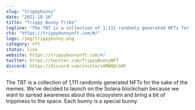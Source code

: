 ```yaml
---
slug: "trippybunny"
date: "2021-10-16"
title: "Trippy Bunny Tribe"
logline: "The TBT is a collection of 1,111 randomly generated NFTs for the sake of the memes. We've decided to launch on the Solana blockchain because we want to spread awareness about this ecosystem and bring a bit of trippiness to the space. Each bunny is a special bunny."
cta: "https://trippybunnynft.com/#/"
logo: /img/trippybunny.png
category: nft
status: live
website: https://trippybunnynft.com/#/
twitter: https://twitter.com/TrippyBunnyNFT
discord: https://discord.com/invite/vXMWQQcSHF
---
```


The TBT is a collection of 1,111 randomly generated NFTs for the sake of the memes. We've decided to launch on the Solana blockchain because we want to spread awareness about this ecosystem and bring a bit of trippiness to the space. Each bunny is a special bunny.
